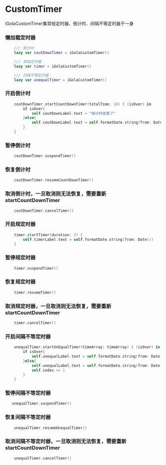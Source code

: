 # CustomTimer
iGolaCustomTimer集常规定时器、倒计时、间隔不等定时器于一身

### 懒加载定时器

```swift
    /// 倒计时
    lazy var coutDownTimer = iGolaCustomTimer()

    /// 常规定时器
    lazy var timer = iGolaCustomTimer()

    /// 间隔不等定时器
    lazy var unequalTimer = iGolaCustomTimer()
```

### 开启倒计时

```swift
    coutDownTimer.startCountDownTimer(totalTime: 10) { (isOver) in
        if isOver{
            self.coutDownLabel.text = "倒计时结束了"
        }else{
            self.coutDownLabel.text = self.formatDate.string(from: Date())
        }
    }
```

### 暂停倒计时

```swift
    coutDownTimer.suspendTimer()
```
### 恢复倒计时

```swift
    coutDownTimer.resumeCountDownTimer()
```
### 取消倒计时，一旦取消则无法恢复，需要重新startCountDownTimer

```swift
    coutDownTimer.cancelTimer()
```


### 开启规定时器

```swift
    timer.startTimer(duration: 2) {
        self.timerLabel.text = self.formatDate.string(from: Date())
    }
```

### 暂停规定时器

```swift
    timer.suspendTimer()
```
### 恢复规定时器

```swift
    timer.resumeTimer()
```
### 取消规定时器，一旦取消则无法恢复，需要重新startCountDownTimer

```swift
    timer.cancelTimer()
```


### 开启间隔不等定时器

```swift
    unequalTimer.startUnEqualTimer(timeArray: timeArray) { (isOver) in
        if isOver{
            self.unequalLabel.text = self.formatDate.string(from: Date()) + "结束了"
        }else{
            self.unequalLabel.text = self.formatDate.string(from: Date())
            self.index += 1
        }
    }
```

### 暂停间隔不等定时器

```swift
   unequalTimer.suspendTimer() 
```
### 恢复间隔不等定时器

```swift
    unequalTimer.resumeUnequalTimer()
```
### 取消间隔不等定时器，一旦取消则无法恢复，需要重新startCountDownTimer

```swift
    unequalTimer.cancelTimer()
```
